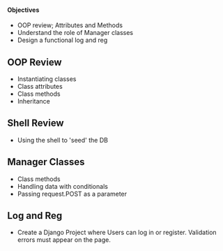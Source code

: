 #### Objectives
-   OOP review; Attributes and Methods
-   Understand the role of Manager classes
-   Design a functional log and reg

## OOP Review
-   Instantiating classes
-   Class attributes
-   Class methods
-   Inheritance

## Shell Review
-   Using the shell to 'seed' the DB

## Manager Classes
-   Class methods
-   Handling data with conditionals
-   Passing request.POST as a parameter

## Log and Reg
-   Create a Django Project where Users can log in or register. Validation errors must appear on the page.